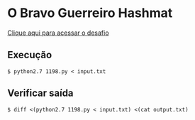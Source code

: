 # O Bravo Guerreiro Hashmat
[Clique aqui para acessar o desafio](https://www.urionlinejudge.com.br/judge/pt/problems/view/1198)

## Execução
```
$ python2.7 1198.py < input.txt
```

## Verificar saída
```
$ diff <(python2.7 1198.py < input.txt) <(cat output.txt)
```